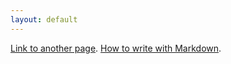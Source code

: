 ```yaml
---
layout: default
---
```


[Link to another page](another-page).
[How to write with Markdown](how-to-write-with-a-markdown).
